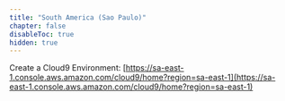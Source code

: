 ```yaml
---
title: "South America (Sao Paulo)"
chapter: false
disableToc: true
hidden: true
---
```


Create a Cloud9 Environment: [https://sa-east-1.console.aws.amazon.com/cloud9/home?region=sa-east-1](https://sa-east-1.console.aws.amazon.com/cloud9/home?region=sa-east-1)
